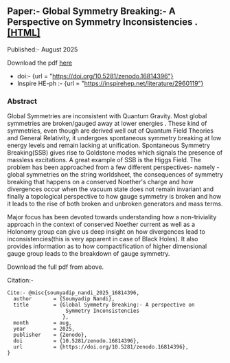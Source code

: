 ## Paper:- Global Symmetry Breaking:- A Perspective on Symmetry Inconsistencies . [[HTML]](https://soumyadip1995.github.io/images/writeups/Gsym1.html)

Published:- August 2025

Download the pdf  [here](https://soumyadip1995.github.io/images/writeups/Gsym1.pdf)

- doi:- {url = "https://doi.org/10.5281/zenodo.16814396"}
- Inspire HE-ph :- {url =  "https://inspirehep.net/literature/2960119"}


### Abstract

Global Symmetries are inconsistent with Quantum Gravity. Most global symmetries are broken/gauged away at lower energies . These kind of symmetries, even though are derived well out of Quantum Field Theories and General Relativity, it undergoes spontaneous symmetry breaking at low energy levels and remain lacking at unification. 
Spontaneous Symmetry Breaking(SSB) gives rise to Goldstone modes which signals the presence of 
massless excitations. A great example of SSB is the Higgs Field. 
The problem has been approached from a few different perspectives- namely -
global symmetries on the string worldsheet, the consequences of symmetry breaking that
happens on a conserved Noether's charge and how divergences occur when the vacuum state does not remain 
invariant and finally a topological perspective to how gauge symmetry is broken and how it leads to the
rise of both broken and unbroken generators and mass terms.

Major focus has been devoted towards understanding how a non-triviality approach in the 
context of conserved Noether current as well as a Holonomy group can give us deep insight on 
how divergences lead to inconsistencies(this is very apparent in case of Black Holes). 
It also provides information as to how compactification of higher dimensional gauge group 
leads to the breakdown of gauge symmetry.

Download the full pdf from above. 

Citation:- 
```
Cite:- @misc{soumyadip_nandi_2025_16814396,
  author       = {Soumyadip Nandi},
  title        = {Global Symmetry Breaking:- A perspective on
                   Symmetry Inconsistencies
                  },
  month        = aug,
  year         = 2025,
  publisher    = {Zenodo},
  doi          = {10.5281/zenodo.16814396},
  url          = {https://doi.org/10.5281/zenodo.16814396},
}
```


